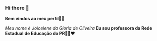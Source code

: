 ### Hi there 👋
**Bem vindos ao meu perfil**🌻💮

_Meu nome é Joicelene da Gloria de Oliveira_ **Eu sou professora da Rede Estadual de Educação do PR**👩‍🏫❤️



